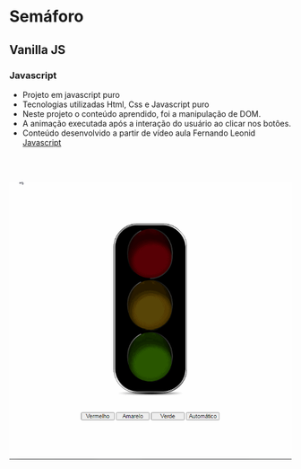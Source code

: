 # Semáforo

## Vanilla JS

### Javascript
- Projeto em javascript puro
- Tecnologias utilizadas Html, Css e Javascript puro
- Neste projeto o conteúdo aprendido, foi a manipulação de DOM.
-  A animação executada após a interação do usuário ao clicar nos botôes.
- Conteúdo desenvolvido a partir de vídeo aula Fernando Leonid
[Javascript](https://www.youtube.com/watch?v=EujFSEsZsk4&ab_channel=FernandoLeonid)

<br>
<br>
<p align="center">
	<img src="semaforo.gif" alt="Semáforo">
</p>